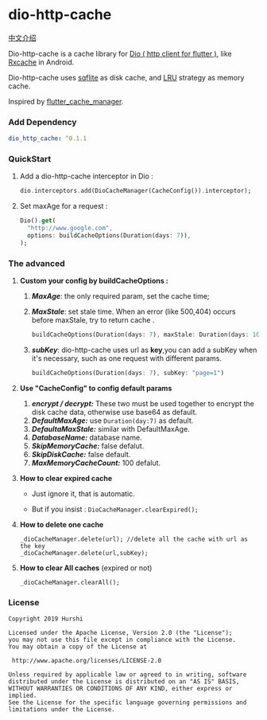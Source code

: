 # dio-http-cache

[中文介绍](./README_zh.md)

Dio-http-cache is a cache library for [Dio ( http client for flutter )](https://github.com/flutterchina/dio), like [Rxcache](https://github.com/VictorAlbertos/RxCache) in Android.

Dio-http-cache uses [sqflite](https://github.com/tekartik/sqflite) as  disk cache, and  [LRU](https://github.com/google/quiver-dart) strategy as memory cache.

Inspired by [flutter_cache_manager](https://github.com/renefloor/flutter_cache_manager).

### Add Dependency

```yaml
dio_http_cache: ^0.1.1
```

### QuickStart

1. Add a dio-http-cache interceptor in Dio :

   ```dart
   dio.interceptors.add(DioCacheManager(CacheConfig()).interceptor);
   ```

2. Set maxAge for a request :

   ```dart
   Dio().get(
     "http://www.google.com",
     options: buildCacheOptions(Duration(days: 7)),
   );
   ```

### The advanced

1. **Custom your config by buildCacheOptions :**
   1. ***MaxAge***: the only required param, set the cache time;
   
   2. ***MaxStale***: set stale time. When an error (like 500,404) occurs before maxStale, try to return cache .
   
      ```dart
      buildCacheOptions(Duration(days: 7), maxStale: Duration(days: 10))
      ```
   
   3. ***subKey***: dio-http-cache uses url as **key**,you can add a subKey when it's necessary, such as one request with different params.
   
      ```dart
      buildCacheOptions(Duration(days: 7), subKey: "page=1")
      ```
   
2. **Use "CacheConfig" to config default params**
  
   1. ***encrypt / decrypt:***  These two must be used together to encrypt the disk cache data, otherwise use base64 as default.
   2. ***DefaultMaxAge:***  use `Duration(day:7)` as default.
   3. ***DefaultaMaxStale:*** similar with DefaultMaxAge.
   4. ***DatabaseName:*** database name.
   5. ***SkipMemoryCache:*** false defalut.
   6. ***SkipDiskCache:*** false default.
   7. ***MaxMemoryCacheCount:*** 100 defalut.
   
3. **How to clear expired cache**

   * Just ignore it, that is automatic.

   * But if you insist : `DioCacheManager.clearExpired();`

4. **How to delete one cache**

   ```
   _dioCacheManager.delete(url); //delete all the cache with url as the key
   _dioCacheManager.delete(url,subKey);
   ```

5. **How to clear All caches** (expired or not)

   ```
   _dioCacheManager.clearAll();
   ```

### License

   ```
Copyright 2019 Hurshi

Licensed under the Apache License, Version 2.0 (the "License");
you may not use this file except in compliance with the License.
You may obtain a copy of the License at

    http://www.apache.org/licenses/LICENSE-2.0

Unless required by applicable law or agreed to in writing, software
distributed under the License is distributed on an "AS IS" BASIS,
WITHOUT WARRANTIES OR CONDITIONS OF ANY KIND, either express or implied.
See the License for the specific language governing permissions and
limitations under the License.
   ```
